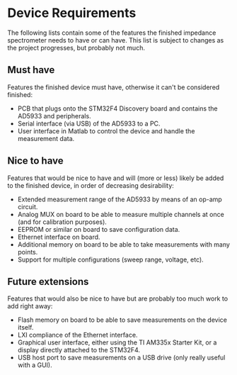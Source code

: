 Device Requirements
===================

The following lists contain some of the features the finished impedance
spectrometer needs to have or can have. This list is subject to changes as the
project progresses, but probably not much.

Must have
---------

Features the finished device must have, otherwise it can't be considered
finished:

 * PCB that plugs onto the STM32F4 Discovery board and contains the AD5933
   and peripherals.
 * Serial interface (via USB) of the AD5933 to a PC.
 * User interface in Matlab to control the device and handle the measurement data.


Nice to have
------------

Features that would be nice to have and will (more or less) likely be added to
the finished device, in order of decreasing desirability:

 * Extended measurement range of the AD5933 by means of an op-amp circuit.
 * Analog MUX on board to be able to measure multiple channels at once
   (and for calibration purposes).
 * EEPROM or similar on board to save configuration data.
 * Ethernet interface on board.
 * Additional memory on board to be able to take measurements with many points.
 * Support for multiple configurations (sweep range, voltage, etc).


Future extensions
-----------------

Features that would also be nice to have but are probably too much work to add
right away:

 * Flash memory on board to be able to save measurements on the device itself.
 * LXI compliance of the Ethernet interface.
 * Graphical user interface, either using the TI AM335x Starter Kit,
   or a display directly attached to the STM32F4.
 * USB host port to save measurements on a USB drive
   (only really useful with a GUI).
